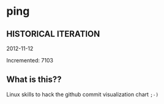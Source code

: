 # ping

## HISTORICAL ITERATION
2012-11-12

Incremented: 7103

## What is this?? 
Linux skills to hack the github commit visualization chart `;-)`
